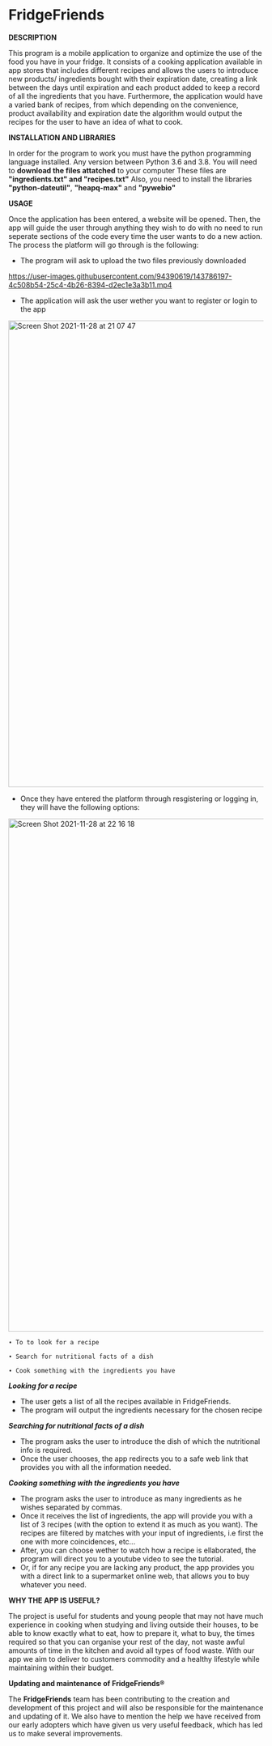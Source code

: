 # FridgeFriends
**DESCRIPTION**

This program is a mobile application to organize and optimize the use of the food you have in your fridge. It consists of a cooking application available in app stores that includes different recipes and allows the users to introduce new products/ ingredients bought with their expiration date, creating a link between the days until expiration and each product added to keep a record of all the ingredients that you have. Furthermore, the application would have a varied bank of recipes, from which depending on the convenience, product availability and expiration date the algorithm would output the recipes for the user to have an idea of what to cook.

**INSTALLATION AND LIBRARIES**

In order for the program to work you must have the python programming language installed. Any version between Python 3.6 and 3.8.
You will need to **download the files attatched** to your computer
These files are **"ingredients.txt" and "recipes.txt"**
Also, you need to install the libraries **"python-dateutil"**, **"heapq-max"** and **"pywebio"**

**USAGE**

Once the application has been entered, a website will be opened. Then, the app will guide the user through anything they wish to do with no need to run seperate sections of the code every time the user wants to do a new action. The process the platform will go through is the following:

- The program will ask to upload the two files previously downloaded




https://user-images.githubusercontent.com/94390619/143786197-4c508b54-25c4-4b26-8394-d2ec1e3a3b11.mp4






- The application will ask the user wether you want to register or login to the app

<img width="922" alt="Screen Shot 2021-11-28 at 21 07 47" src="https://user-images.githubusercontent.com/94390619/143784134-a99b1a81-4144-444b-903d-ccccc9cb8c5c.png">


- Once they have entered the platform through resgistering or logging in, they will have the following options:


<img width="1014" alt="Screen Shot 2021-11-28 at 22 16 18" src="https://user-images.githubusercontent.com/94390619/143786258-a370ef69-7123-414a-9b48-7a9b6b658d68.png">


    ∙ To to look for a recipe 
  
    ∙ Search for nutritional facts of a dish
  
    ∙ Cook something with the ingredients you have

_**Looking for a recipe**_

- The user gets a list of all the recipes available in FridgeFriends.
- The program will output the ingredients necessary for the chosen recipe



_**Searching for nutritional facts of a dish**_

- The program asks the user to introduce the dish of which the nutritional info is required.
- Once the user chooses, the app redirects you to a safe web link that provides you with all the information needed.

_**Cooking something with the ingredients you have**_

- The program asks the user to introduce as many ingredients as he wishes separated by commas.
- Once it receives the list of ingredients, the app will provide you with a list of 3 recipes (with the option to extend it as much as you want). The recipes are filtered by matches with your input of ingredients, i.e first the one with more coincidences, etc...
- After, you can choose wether to watch how a recipe is ellaborated, the program will direct you to a youtube video to see the tutorial.
- Or, if for any recipe you are lacking any product, the app provides you with a direct link to a supermarket online web, that allows you to buy whatever you need. 

**WHY THE APP IS USEFUL?**

The project is useful for students and young people that may not have much experience in cooking when studying and living outside their houses, to be able to know exactly what to eat, how to prepare it, what to buy, the times required so that you can organise your rest of the day, not waste awful amounts of time in the kitchen and avoid all types of food waste. With our app we aim to deliver to customers commodity and a healthy lifestyle while maintaining within their budget. 

**Updating and maintenance of FridgeFriends®**

The **FridgeFriends** team has been contributing to the creation and development of this project and will also be responsible for the maintenance and updating of it. We also have to mention the help we have received from our early adopters which have given us very useful feedback, which has led us to make several improvements. 
